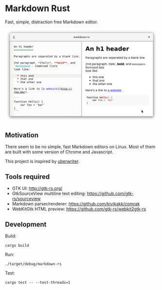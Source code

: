 # Markdown Rust
Fast, simple, distraction free Markdown editor.

![screenthot](./screenshot.png)

## Motivation
There seem to be no simple, fast Markdown editors on Linux. Most of them are built with some version of Chrome and Javascript.

This project is inspired by [uberwriter](http://uberwriter.wolfvollprecht.de/).

## Tools required
 - GTK UI: http://gtk-rs.org/
 - GtkSourceView multiline text editing: https://github.com/gtk-rs/sourceview
 - Markdown parser/renderer: https://github.com/kivikakk/comrak
 - WebKitGtk HTML preview: https://github.com/gtk-rs/webkit2gtk-rs

## Development

Build:

    cargo build

Run:

    ./target/debug/markdown-rs

Test:

    cargo test -- --test-threads=1
